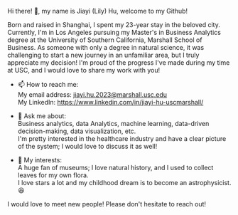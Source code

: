 Hi there! 👋, my name is Jiayi (Lily) Hu, welcome to my Github!

Born and raised in Shanghai, I spent my 23-year stay in the beloved city. Currently, I'm in Los Angeles pursuing my Master's in Business Analytics degree at the University of Southern California, Marshall School of Business. As someone with only a degree in natural science, it was challenging to start a new journey in an unfamiliar area, but I truly appreciate my decision! I'm proud of the progress I've made during my time at USC, and I would love to share my work with you!

- 📫 How to reach me:<br>
  My email address: jiayi.hu.2023@marshall.usc.edu<br>
  My LinkedIn: https://www.linkedin.com/in/jiayi-hu-uscmarshall/

- 💬 Ask me about:<br>
  Business analytics, data Analytics, machine learning, data-driven decision-making, data visualization, etc.<br>
  I'm pretty interested in the healthcare industry and have a clear picture of the system; I would love to discuss it as well!

- 🔭 My interests:<br>
  A huge fan of museums; I love natural history, and I used to collect leaves for my own flora.<br>
  I love stars a lot and my childhood dream is to become an astrophysicist. 😆


I would love to meet new people! Please don't hesitate to reach out!
  
  





<!--
**HuLilyowo/HuLilyowo** is a special repository because its `README.md` (this file) appears on your GitHub profile.

Here are some ideas to get you started:

- 🔭 I’m currently working on ...
- 🌱 I’m currently learning ...
- 👯 I’m looking to collaborate on ...
- 🤔 I’m looking for help with...
- 💬 Ask me about ...
- 📫 How to reach me: ...
- 😄 Pronouns: ...
- ⚡ Fun fact:...
-->
